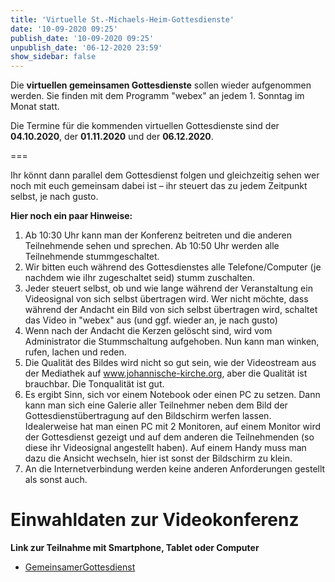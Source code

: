 ```yaml
---
title: 'Virtuelle St.-Michaels-Heim-Gottesdienste'
date: '10-09-2020 09:25'
publish_date: '10-09-2020 09:25'
unpublish_date: '06-12-2020 23:59'
show_sidebar: false
---
```


Die **virtuellen gemeinsamen Gottesdienste** sollen wieder aufgenommen werden. Sie finden mit dem Programm "webex" an jedem 1. Sonntag im Monat statt.  

Die Termine für die kommenden virtuellen Gottesdienste sind der **04.10.2020**, der **01.11.2020** und der **06.12.2020**.

===

Ihr könnt dann parallel dem Gottesdienst folgen und gleichzeitig sehen wer noch mit euch gemeinsam dabei ist – ihr steuert das zu jedem Zeitpunkt selbst, je nach gusto.

**Hier noch ein paar Hinweise:**

1. Ab 10:30 Uhr kann man der Konferenz beitreten und die anderen Teilnehmende sehen und sprechen. Ab 10:50 Uhr werden alle Teilnehmende stummgeschaltet.
2. Wir bitten euch während des Gottesdienstes alle Telefone/Computer (je nachdem wie iIhr zugeschaltet seid) stumm zuschalten.
3. Jeder steuert selbst, ob und wie lange während der Veranstaltung ein Videosignal von sich selbst übertragen wird. Wer nicht möchte, dass während der Andacht ein Bild von sich selbst übertragen wird, schaltet das Video in "webex" aus (und ggf. wieder an, je nach gusto)
4. Wenn nach der Andacht die Kerzen gelöscht sind, wird vom Administrator die Stummschaltung aufgehoben. Nun kann man winken, rufen, lachen und reden.
5. Die Qualität des Bildes wird nicht so gut sein, wie der Videostream aus der Mediathek auf www.johannische-kirche.org, aber die Qualität ist brauchbar. Die Tonqualität ist gut.
6. Es ergibt Sinn, sich vor einem Notebook oder einen PC zu setzen. Dann kann man sich eine Galerie aller Teilnehmer neben dem Bild der Gottesdienstübertragung auf den Bildschirm werfen lassen. Idealerweise hat man einen PC mit 2 Monitoren, auf einem Monitor wird der Gottesdienst gezeigt und auf dem anderen die Teilnehmenden (so diese ihr Videosignal angestellt haben). Auf einem Handy muss man dazu die Ansicht wechseln, hier ist sonst der Bildschirm zu klein.
7. An die Internetverbindung werden keine anderen Anforderungen gestellt als sonst auch.


# Einwahldaten zur Videokonferenz 
**Link zur Teilnahme mit Smartphone, Tablet oder Computer**
* [GemeinsamerGottesdienst](https://johannischekirche.my.webex.com/johannischekirche.my/j.php?MTID=m0212c1b42021c36386701447980a61d3)


